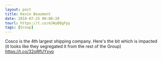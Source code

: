 ```yaml
---
layout: post
title: Kevin Beaumont
date: 2018-07-25 00:00:20
tourl: https://t.co/mJWyBQgFpy
tags: [Group]
---
```

Cosco is the 4th largest shipping company.  Here's the bit which is impacted (it looks like they segregated it from the rest of the Group) https://t.co/32oRfUYxyo